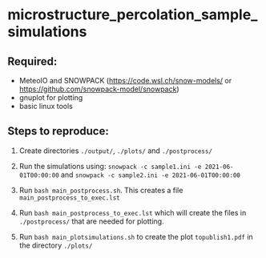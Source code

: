 # microstructure_percolation_sample_simulations
## Required:
- MeteoIO and SNOWPACK (https://code.wsl.ch/snow-models/ or https://github.com/snowpack-model/snowpack)
- gnuplot for plotting
- basic linux tools


## Steps to reproduce:
1) Create directories ```./output/```, ```./plots/``` and ```./postprocess/```

2) Run the simulations using:
```snowpack -c sample1.ini -e 2021-06-01T00:00:00```
and
```snowpack -c sample2.ini -e 2021-06-01T00:00:00```

3) Run ```bash main_postprocess.sh```. This creates a file ```main_postprocess_to_exec.lst```
4) Run ```bash main_postprocess_to_exec.lst``` which will create the files in ```./postprocess/``` that are needed for plotting.
5) Run ```bash main_plotsimulations.sh``` to create the plot ```topublish1.pdf``` in the directory ```./plots/```
